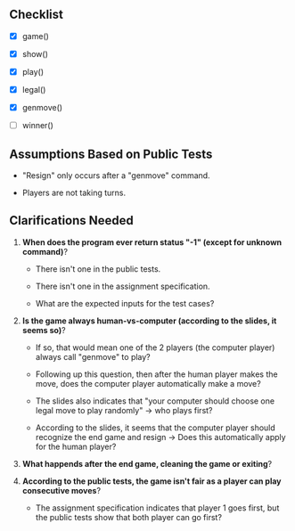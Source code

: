 ## Checklist

- [x] game()

- [x] show()

- [x] play()

- [x] legal()

- [x] genmove()

- [ ] winner()

## Assumptions Based on Public Tests

- "Resign" only occurs after a "genmove" command.

- Players are not taking turns.

## Clarifications Needed

1. **When does the program ever return status "-1" (except for unknown command)**?

    - There isn't one in the public tests.

    - There isn't one in the assignment specification.

    - What are the expected inputs for the test cases?

2. **Is the game always human-vs-computer (according to the slides, it seems so)**?

    - If so, that would mean one of the 2 players (the computer player) always call "genmove" to play?

    - Following up this question, then after the human player makes the move, does the computer player automatically make a move?

    - The slides also indicates that "your computer should choose one legal move to play randomly" -> who plays first?

    - According to the slides, it seems that the computer player should recognize the end game and resign -> Does this automatically apply for the human player?

3. **What happends after the end game, cleaning the game or exiting**?

4. **According to the public tests, the game isn't fair as a player can play consecutive moves**?

    - The assignment specification indicates that player 1 goes first, but the public tests show that both player can go first?

